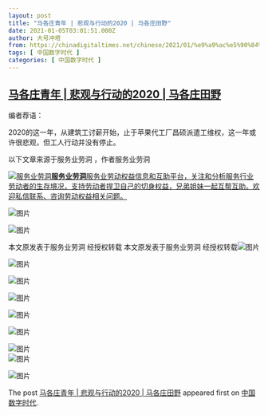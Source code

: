 ```yaml
---
layout: post
title: "马各庄青年 | 悲观与行动的2020 | 马各庄田野"
date: 2021-01-05T03:01:51.000Z
author: 大号冲塔
from: https://chinadigitaltimes.net/chinese/2021/01/%e9%a9%ac%e5%90%84%e5%ba%84%e9%9d%92%e5%b9%b4-%e6%82%b2%e8%a7%82%e4%b8%8e%e8%a1%8c%e5%8a%a8%e7%9a%842020-%e9%a9%ac%e5%90%84%e5%ba%84%e7%94%b0%e9%87%8e/
tags: [ 中国数字时代 ]
categories: [ 中国数字时代 ]
---
```

<!--1609815711000-->
[马各庄青年 | 悲观与行动的2020 | 马各庄田野](https://chinadigitaltimes.net/chinese/2021/01/%e9%a9%ac%e5%90%84%e5%ba%84%e9%9d%92%e5%b9%b4-%e6%82%b2%e8%a7%82%e4%b8%8e%e8%a1%8c%e5%8a%a8%e7%9a%842020-%e9%a9%ac%e5%90%84%e5%ba%84%e7%94%b0%e9%87%8e/)
------

<div>
<p>编者荐语：</p><p>2020的这一年，从建筑工讨薪开始，止于苹果代工厂昌硕派遣工维权，这一年或许很悲观，但工人行动并没有停止。</p><p>以下文章来源于服务业劳洞 ，作者服务业劳洞</p><p><a href="https://mp.weixin.qq.com/s/DzQZmuH0HPlVm0L5sIMRjQ#"><img src="https://chinadigitaltimes.net/chinese/files/2021/01/post-661119-5ff3d6b2e9330." alt="服务业劳洞" /><strong>服务业劳洞</strong>服务业劳动权益信息和互助平台，关注和分析服务行业劳动者的生存境况，支持劳动者捍卫自己的切身权益，兄弟姐妹一起互帮互助。欢迎私信联系、咨询劳动权益相关问题。</a></p><p><img src="https://chinadigitaltimes.net/chinese/files/2021/01/post-661119-5ff3d6b63b74b." alt="图片" /></p><p><img src="https://chinadigitaltimes.net/chinese/files/2021/01/post-661119-5ff3d6b958c32." alt="图片" /></p><p>本文原发表于服务业劳洞 经授权转载 本文原发表于服务业劳洞 经授权转载<img src="https://chinadigitaltimes.net/chinese/files/2021/01/post-661119-5ff3d6bc7f9c7." alt="图片" /></p><p><img src="https://chinadigitaltimes.net/chinese/files/2021/01/post-661119-5ff3d6bfb0a84." alt="图片" /></p><p><img src="https://chinadigitaltimes.net/chinese/files/2021/01/post-661119-5ff3d6c343870." alt="图片" /></p><p><img src="https://chinadigitaltimes.net/chinese/files/2021/01/post-661119-5ff3d6c65eea0." alt="图片" /></p><p><img src="https://chinadigitaltimes.net/chinese/files/2021/01/post-661119-5ff3d6ca16899." alt="图片" /></p><p><img src="https://chinadigitaltimes.net/chinese/files/2021/01/post-661119-5ff3d6ce9c965." alt="图片" /></p><p><img src="https://chinadigitaltimes.net/chinese/files/2021/01/post-661119-5ff3d6d37863c." alt="图片" /><br /><img src="https://chinadigitaltimes.net/chinese/files/2021/01/post-661119-5ff3d6d686b49." alt="图片" /></p><p><img src="https://chinadigitaltimes.net/chinese/files/2021/01/post-661119-5ff3d6da68af6." alt="图片" /></p><p>The post <a rel="nofollow" href="https://chinadigitaltimes.net/chinese/2021/01/%e9%a9%ac%e5%90%84%e5%ba%84%e9%9d%92%e5%b9%b4-%e6%82%b2%e8%a7%82%e4%b8%8e%e8%a1%8c%e5%8a%a8%e7%9a%842020-%e9%a9%ac%e5%90%84%e5%ba%84%e7%94%b0%e9%87%8e/">马各庄青年 | 悲观与行动的2020 | 马各庄田野</a> appeared first on <a rel="nofollow" href="https://chinadigitaltimes.net/chinese">中国数字时代</a>.</p>
</div>
